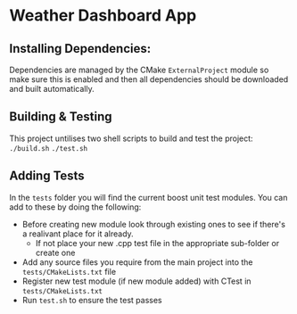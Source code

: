 # Weather Dashboard App

## Installing Dependencies:
Dependencies are managed by the CMake `ExternalProject` module so make sure this is enabled and then all dependencies should be downloaded and built automatically.

## Building & Testing
This project untilises two shell scripts to build and test the project:
`./build.sh`
`./test.sh`

## Adding Tests
In the `tests` folder you will find the current boost unit test modules. You can add to these by doing the following:
- Before creating new module look through existing ones to see if there's a realivant place for it already.
    - If not place your new .cpp test file in the appropriate sub-folder or create one
- Add any source files you require from the main project into the `tests/CMakeLists.txt` file
- Register new test module (if new module added) with CTest in `tests/CMakeLists.txt`
- Run `test.sh` to ensure the test passes
